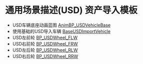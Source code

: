 # 通用场景描述(USD) 资产导入模板

* USD车辆底座动画蓝图 [AnimBP_USDVehicleBase](https://bitbucket.org/carla-simulator/carla-content/src/master/Blueprints/USDImportTemplates/AnimBP_USDVehicleBase.uasset)
* 使用基础的USD导入车辆 [BaseUSDImportVehicle](https://bitbucket.org/carla-simulator/carla-content/src/master/Blueprints/USDImportTemplates/BaseUSDImportVehicle.uasset)
* USD左前轮 [BP_USDWheel_FLW](https://bitbucket.org/carla-simulator/carla-content/src/master/Blueprints/USDImportTemplates/BP_USDWheel_FLW.uasset)
* USD右前轮 [BP_USDWheel_FRW](https://bitbucket.org/carla-simulator/carla-content/src/master/Blueprints/USDImportTemplates/BP_USDWheel_FRW.uasset)
* USD左后轮 [BP_USDWheel_RLW](https://bitbucket.org/carla-simulator/carla-content/src/master/Blueprints/USDImportTemplates/BP_USDWheel_RLW.uasset)
* USD右后轮 [BP_USDWheel_RRW](https://bitbucket.org/carla-simulator/carla-content/src/master/Blueprints/USDImportTemplates/BP_USDWheel_RRW.uasset)
